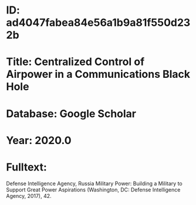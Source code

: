 # ID: ad4047fabea84e56a1b9a81f550d232b
# Title: Centralized Control of Airpower in a Communications Black Hole
# Database: Google Scholar
# Year: 2020.0
# Fulltext:
Defense Intelligence Agency, Russia Military Power: Building a Military to Support Great Power Aspirations (Washington, DC: Defense Intelligence Agency, 2017), 42.